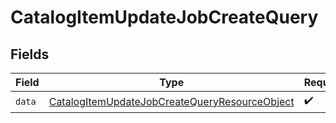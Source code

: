 # CatalogItemUpdateJobCreateQuery


## Fields

| Field                                                                                                                     | Type                                                                                                                      | Required                                                                                                                  | Description                                                                                                               |
| ------------------------------------------------------------------------------------------------------------------------- | ------------------------------------------------------------------------------------------------------------------------- | ------------------------------------------------------------------------------------------------------------------------- | ------------------------------------------------------------------------------------------------------------------------- |
| `data`                                                                                                                    | [CatalogItemUpdateJobCreateQueryResourceObject](../../models/components/CatalogItemUpdateJobCreateQueryResourceObject.md) | :heavy_check_mark:                                                                                                        | N/A                                                                                                                       |